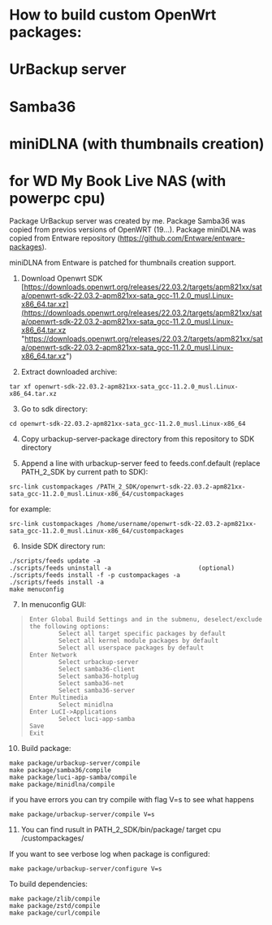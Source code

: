 
# How to build custom OpenWrt packages:
#      UrBackup server
#      Samba36
#      miniDLNA (with thumbnails creation)
# for WD My Book Live NAS (with powerpc cpu)

Package UrBackup server was created by me.
Package Samba36 was copied from previos versions of OpenWRT (19...).
Package miniDLNA was copied from Entware repository (https://github.com/Entware/entware-packages).

miniDLNA from Entware is patched for thumbnails creation support.


1. Download Openwrt SDK
[https://downloads.openwrt.org/releases/22.03.2/targets/apm821xx/sata/openwrt-sdk-22.03.2-apm821xx-sata_gcc-11.2.0_musl.Linux-x86_64.tar.xz](https://downloads.openwrt.org/releases/22.03.2/targets/apm821xx/sata/openwrt-sdk-22.03.2-apm821xx-sata_gcc-11.2.0_musl.Linux-x86_64.tar.xz "https://downloads.openwrt.org/releases/22.03.2/targets/apm821xx/sata/openwrt-sdk-22.03.2-apm821xx-sata_gcc-11.2.0_musl.Linux-x86_64.tar.xz")


2. Extract downloaded archive:
```shell
tar xf openwrt-sdk-22.03.2-apm821xx-sata_gcc-11.2.0_musl.Linux-x86_64.tar.xz
```

3. Go to sdk directory:
```shell
cd openwrt-sdk-22.03.2-apm821xx-sata_gcc-11.2.0_musl.Linux-x86_64
```

4. Copy urbackup-server-package directory from this repository to SDK directory

5. Append a line with urbackup-server feed to feeds.conf.default (replace PATH_2_SDK by current path to SDK):
```shell
src-link custompackages /PATH_2_SDK/openwrt-sdk-22.03.2-apm821xx-sata_gcc-11.2.0_musl.Linux-x86_64/custompackages
```
for example:

```shell
src-link custompackages /home/username/openwrt-sdk-22.03.2-apm821xx-sata_gcc-11.2.0_musl.Linux-x86_64/custompackages
```


6. Inside SDK directory run:
```shell
./scripts/feeds update -a
./scripts/feeds uninstall -a                        (optional)
./scripts/feeds install -f -p custompackages -a
./scripts/feeds install -a
make menuconfig
```

7. In menuconfig GUI:

>     Enter Global Build Settings and in the submenu, deselect/exclude the following options:
>             Select all target specific packages by default
>             Select all kernel module packages by default
>             Select all userspace packages by default
>     Enter Network
>             Select urbackup-server
>             Select samba36-client
>             Select samba36-hotplug
>             Select samba36-net
>             Select samba36-server
>     Enter Multimedia
>             Select minidlna
>     Enter LuCI->Applications
>             Select luci-app-samba
>     Save
>     Exit

10. Build package:
```shell
make package/urbackup-server/compile
make package/samba36/compile
make package/luci-app-samba/compile
make package/minidlna/compile
```
if you have errors you can try compile with flag V=s to see what happens
```shell
make package/urbackup-server/compile V=s
```


11. You can find rusult in PATH_2_SDK/bin/package/ target cpu /custompackages/




If you want to see verbose log when package is configured:
```shell
make package/urbackup-server/configure V=s
```

To build dependencies:
```shell
make package/zlib/compile
make package/zstd/compile
make package/curl/compile
```


